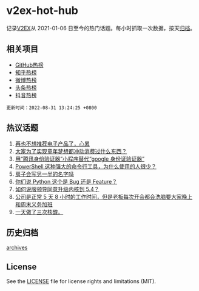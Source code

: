 # v2ex-hot-hub

 记录[V2EX](https://www.v2ex.com/)从 2021-01-06 日至今的热门话题。每小时抓取一次数据，按天[归档](archives)。
 
 ## 相关项目

- [GitHub热榜](https://github.com/snaildev/github-hot-hub)
- [知乎热榜](https://github.com/snaildev/zhihu-hot-hub)
- [微博热榜](https://github.com/snaildev/weibo-hot-hub)
- [头条热榜](https://github.com/snaildev/toutiao-hot-hub)
- [抖音热榜](https://github.com/snaildev/douyin-hot-hub)


 `更新时间：2022-08-31 13:24:25 +0800`

## 热议话题

1. [再也不想推荐电子产品了，心累](https://www.v2ex.com/t/876469)
1. [大家为了实现童年梦想都冲动消费过什么东西？](https://www.v2ex.com/t/876627)
1. [用“腾讯身份验证器”小程序替代“google 身份证验证器”](https://www.v2ex.com/t/876458)
1. [PowerShell 这种强大的命令行工具，为什么使用的人很少？](https://www.v2ex.com/t/876580)
1. [房子会写另一半的名字吗](https://www.v2ex.com/t/876628)
1. [你们说 Python 这个是 Bug 还是 Feature？](https://www.v2ex.com/t/876494)
1. [如何说服领导同意升级内核到 5.4？](https://www.v2ex.com/t/876571)
1. [公司是正常 5 天 8 小时的工作时间，但是老板每次开会都会洗脑要大家晚上和周末义务加班](https://www.v2ex.com/t/876619)
1. [一天做了三次核酸。](https://www.v2ex.com/t/876668)

## 历史归档

[archives](archives)

## License

See the [LICENSE](LICENSE) file for license rights and limitations (MIT).
